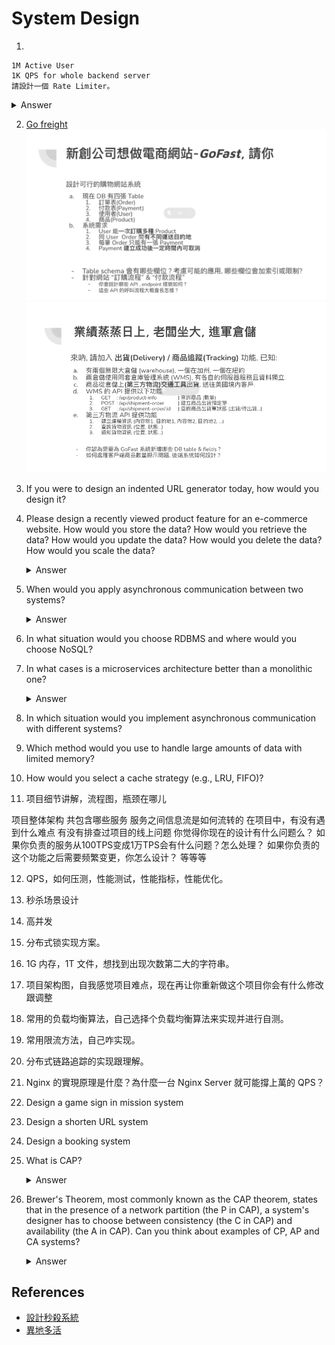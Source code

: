 # System Design

1. 
```
1M Active User
1K QPS for whole backend server
請設計一個 Rate Limiter。
```
<details>
<summary>Answer</summary>
    常見作法能使用token bucket, 設定初始bucket容量為N, 以固定速率去填充token. 每次請求則需要取得token才能請求,否則拒絕請求http 429 too many requests
    使用go還在實驗草驗階段的time/rate來示意
	範例程式碼: /SystemDesign/Q1%20RateLimit/
</details>

2. [Go freight](https://gocreating.lation.app/blog/interview/go-freight)
![go-freight](images/system-design-page-1.png)
![go-freight2](images/system-design-page-2.png)

3. If you were to design an indented URL generator today, how would you design it?


4. Please design a recently viewed product feature for an e-commerce website. How would you store the data? How would you retrieve the data? How would you update the data? How would you delete the data? How would you scale the data?
    <details>
    <summary>Answer</summary>

    </details>

5. When would you apply asynchronous communication between two systems? 
    <details>
    <summary>Answer</summary>
      In asynchronous communications, the client sends a request to the server (typically requiring lengthy processing), while receiving a delivery acknowledgment immediately.
      After the client receives the acknowledgment, it carries on with other tasks and will be notified eventually when the server finishes processing the request. The main benefit of asynchronous communications is improved performance.
      Asynchronous communications can be applied in situations where the response is not required immediately, and the current process can continue without the response. Real-world examples can include email, Slack, and other messaging platforms.
    </details>

  6. In what situation would you choose RDBMS and where would you choose NoSQL?
  7. In what cases is a microservices architecture better than a monolithic one?
     <details><summary>Answer</summary>
        A monolithic application is constructed as a cohesive entity, whereas a microservices architecture comprises smaller, individually deployable services.

        Microservices are not a panacea, but they alleviate many issues for developing software and businesses.

        Because a microservices architecture is made up of pieces that run separately, each service may be built, upgraded, distributed, and scaled independently of the others. Software upgrades may be carried out more often, resulting in higher dependability, availability, and performance.

        They are therefore perfect for big data apps, modernization and phasing out of legacy apps (for example, those typically upgraded by Salesforce developers), real-time data processing, adoption of the DevOps model, multi-group developments, and other projects that require the unique benefits offered by microservices.l-world examples can include email, Slack, and other messaging platforms.
      </details> 
8. In which situation would you implement asynchronous communication with different systems?
9. Which method would you use to handle large amounts of data with limited memory?
10. How would you select a cache strategy (e.g., LRU, FIFO)?
11. 项目细节讲解，流程图，瓶颈在哪儿

项目整体架构 共包含哪些服务 服务之间信息流是如何流转的 在项目中，有没有遇到什么难点 有没有排查过项目的线上问题 你觉得你现在的设计有什么问题么？ 如果你负责的服务从100TPS变成1万TPS会有什么问题？怎么处理？ 如果你负责的这个功能之后需要频繁变更，你怎么设计？ 等等等

12. QPS，如何压测，性能测试，性能指标，性能优化。
13. 秒杀场景设计
14. 高并发
15. 分布式锁实现方案。
16. 1G 内存，1T 文件，想找到出现次数第二大的字符串。
17. 项目架构图，自我感觉项目难点，现在再让你重新做这个项目你会有什么修改跟调整
18. 常用的负载均衡算法，自己选择个负载均衡算法来实现并进行自测。
19. 常用限流方法，自己咋实现。
29. 分布式链路追踪的实现跟理解。
30. Nginx 的實現原理是什麼？為什麼一台 Nginx Server 就可能撐上萬的 QPS？
31. Design a game sign in mission system
32. Design a shorten URL system
33. Design a booking system
34. What is CAP?
    <details><summary>Answer</summary>
    - Consistency: A read is guaranteed to return the most recent write for a given client
    - Availability: A non-failing node will return a reasonable response within a reasonable amount of time (no error or timeout).
    - Partition Tolerance: The system continues to operate despite an arbitrary number of messages being dropped (or delayed) by the network between nodes.

    According to the CAP theorem, a distributed data store can only provide two of the three guarantees. In other words, it is impossible for a distributed data store to simultaneously provide all three guarantees.
    <details>

35. Brewer's Theorem, most commonly known as the CAP theorem, states that in the presence of a network partition (the P in CAP), a system's designer has to choose between consistency (the C in CAP) and availability (the A in CAP). Can you think about examples of CP, AP and CA systems?
    <details><summary>Answer</summary>
    - CP: Means the system can ensure consistency and partition tolerance, but not availability. In this case, the system will not respond to the client when the network partition occurs.
    example: 
    - AP: Means that the system will continue to operate despite an arbitrary number of messages being dropped (or delayed) by the network between nodes. The response may not be the most recent write, but it will be a reasonable response.
    - CA: Means user will get response and write data, the partition will not work. But since we are discussing distributed system, the partition will happen, so CA is not a good choice.
    </details>

## References
- [設計秒殺系統](https://mp.weixin.qq.com/s/kWqgzMw4qKek7QUfkDSwNg)
- [異地多活](https://mp.weixin.qq.com/s/T6mMDdtTfBuIiEowCpqu6Q)
